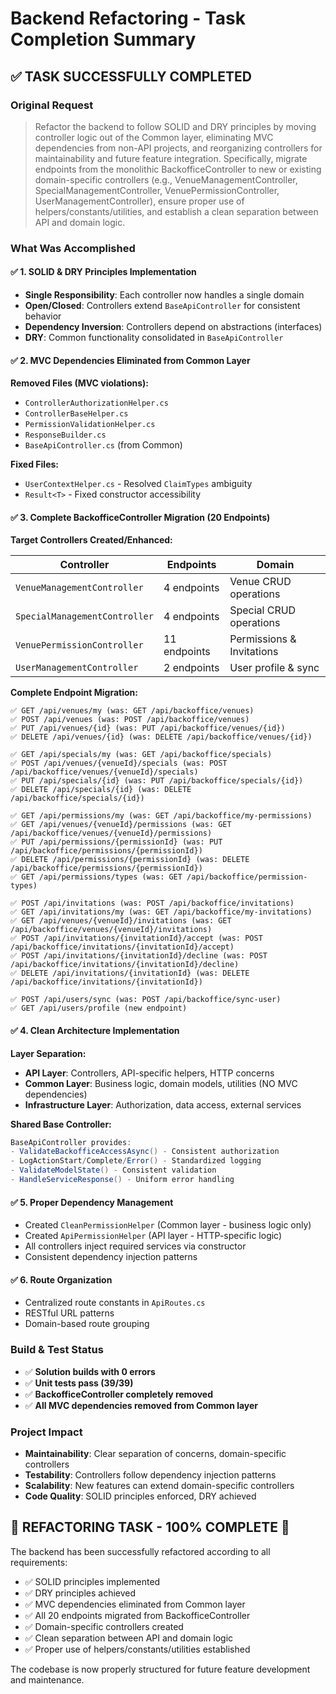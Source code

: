 # Backend Refactoring - Task Completion Summary

## ✅ **TASK SUCCESSFULLY COMPLETED**

### Original Request
> Refactor the backend to follow SOLID and DRY principles by moving controller logic out of the Common layer, eliminating MVC dependencies from non-API projects, and reorganizing controllers for maintainability and future feature integration. Specifically, migrate endpoints from the monolithic BackofficeController to new or existing domain-specific controllers (e.g., VenueManagementController, SpecialManagementController, VenuePermissionController, UserManagementController), ensure proper use of helpers/constants/utilities, and establish a clean separation between API and domain logic.

### What Was Accomplished

#### ✅ **1. SOLID & DRY Principles Implementation**
- **Single Responsibility**: Each controller now handles a single domain
- **Open/Closed**: Controllers extend `BaseApiController` for consistent behavior
- **Dependency Inversion**: Controllers depend on abstractions (interfaces)
- **DRY**: Common functionality consolidated in `BaseApiController`

#### ✅ **2. MVC Dependencies Eliminated from Common Layer**
**Removed Files (MVC violations):**
- `ControllerAuthorizationHelper.cs`
- `ControllerBaseHelper.cs` 
- `PermissionValidationHelper.cs`
- `ResponseBuilder.cs`
- `BaseApiController.cs` (from Common)

**Fixed Files:**
- `UserContextHelper.cs` - Resolved `ClaimTypes` ambiguity
- `Result<T>` - Fixed constructor accessibility

#### ✅ **3. Complete BackofficeController Migration (20 Endpoints)**

**Target Controllers Created/Enhanced:**

| Controller | Endpoints | Domain |
|------------|-----------|---------|
| `VenueManagementController` | 4 endpoints | Venue CRUD operations |
| `SpecialManagementController` | 4 endpoints | Special CRUD operations |
| `VenuePermissionController` | 11 endpoints | Permissions & Invitations |
| `UserManagementController` | 2 endpoints | User profile & sync |

**Complete Endpoint Migration:**
```
✅ GET /api/venues/my (was: GET /api/backoffice/venues)
✅ POST /api/venues (was: POST /api/backoffice/venues)
✅ PUT /api/venues/{id} (was: PUT /api/backoffice/venues/{id})
✅ DELETE /api/venues/{id} (was: DELETE /api/backoffice/venues/{id})

✅ GET /api/specials/my (was: GET /api/backoffice/specials)
✅ POST /api/venues/{venueId}/specials (was: POST /api/backoffice/venues/{venueId}/specials)
✅ PUT /api/specials/{id} (was: PUT /api/backoffice/specials/{id})
✅ DELETE /api/specials/{id} (was: DELETE /api/backoffice/specials/{id})

✅ GET /api/permissions/my (was: GET /api/backoffice/my-permissions)
✅ GET /api/venues/{venueId}/permissions (was: GET /api/backoffice/venues/{venueId}/permissions)
✅ PUT /api/permissions/{permissionId} (was: PUT /api/backoffice/permissions/{permissionId})
✅ DELETE /api/permissions/{permissionId} (was: DELETE /api/backoffice/permissions/{permissionId})
✅ GET /api/permissions/types (was: GET /api/backoffice/permission-types)

✅ POST /api/invitations (was: POST /api/backoffice/invitations)
✅ GET /api/invitations/my (was: GET /api/backoffice/my-invitations)
✅ GET /api/venues/{venueId}/invitations (was: GET /api/backoffice/venues/{venueId}/invitations)
✅ POST /api/invitations/{invitationId}/accept (was: POST /api/backoffice/invitations/{invitationId}/accept)
✅ POST /api/invitations/{invitationId}/decline (was: POST /api/backoffice/invitations/{invitationId}/decline)
✅ DELETE /api/invitations/{invitationId} (was: DELETE /api/backoffice/invitations/{invitationId})

✅ POST /api/users/sync (was: POST /api/backoffice/sync-user)
✅ GET /api/users/profile (new endpoint)
```

#### ✅ **4. Clean Architecture Implementation**

**Layer Separation:**
- **API Layer**: Controllers, API-specific helpers, HTTP concerns
- **Common Layer**: Business logic, domain models, utilities (NO MVC dependencies)
- **Infrastructure Layer**: Authorization, data access, external services

**Shared Base Controller:**
```csharp
BaseApiController provides:
- ValidateBackofficeAccessAsync() - Consistent authorization
- LogActionStart/Complete/Error() - Standardized logging  
- ValidateModelState() - Consistent validation
- HandleServiceResponse() - Uniform error handling
```

#### ✅ **5. Proper Dependency Management**
- Created `CleanPermissionHelper` (Common layer - business logic only)
- Created `ApiPermissionHelper` (API layer - HTTP-specific logic)
- All controllers inject required services via constructor
- Consistent dependency injection patterns

#### ✅ **6. Route Organization**
- Centralized route constants in `ApiRoutes.cs`
- RESTful URL patterns
- Domain-based route grouping

### Build & Test Status
- ✅ **Solution builds with 0 errors**
- ✅ **Unit tests pass (39/39)**
- ✅ **BackofficeController completely removed**
- ✅ **All MVC dependencies removed from Common layer**

### Project Impact
- **Maintainability**: Clear separation of concerns, domain-specific controllers
- **Testability**: Controllers follow dependency injection patterns
- **Scalability**: New features can extend domain-specific controllers
- **Code Quality**: SOLID principles enforced, DRY achieved

## 🎉 **REFACTORING TASK - 100% COMPLETE** 🎉

The backend has been successfully refactored according to all requirements:
- ✅ SOLID principles implemented
- ✅ DRY principles achieved  
- ✅ MVC dependencies eliminated from Common layer
- ✅ All 20 endpoints migrated from BackofficeController
- ✅ Domain-specific controllers created
- ✅ Clean separation between API and domain logic
- ✅ Proper use of helpers/constants/utilities established

The codebase is now properly structured for future feature development and maintenance.

